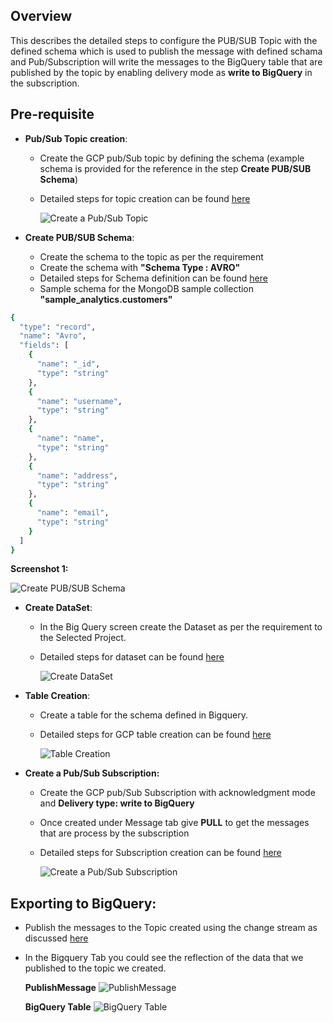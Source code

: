## Overview
   This describes the detailed steps to configure the PUB/SUB Topic with the defined schema which is used to publish the message with defined schama and Pub/Subscription will write the messages to the BigQuery table that are published by the topic by enabling delivery mode as **write to BigQuery** in the subscription.
   
## Pre-requisite
- **Pub/Sub Topic creation**:
  * Create the GCP pub/Sub topic by defining the schema (example schema is provided for the reference in the step **Create PUB/SUB Schema**)
  * Detailed steps for topic creation can be found [here](https://cloud.google.com/pubsub/docs/create-topic#create_a_topic_2)

    ![Create a Pub/Sub Topic](https://github.com/mongodb-partners/MongoDb-BigQuery-Workshops/assets/109083730/01f6a218-c54c-4eb5-8b81-c103aa35fcb1)

- **Create PUB/SUB Schema**:
  * Create the schema to the topic as per the requirement
  * Create the schema with **"Schema Type : AVRO"**
  * Detailed steps for Schema definition can be found [here](https://cloud.google.com/pubsub/docs/create-schemas#create-schema)
  * Sample schema for the MongoDB sample collection **"sample_analytics.customers"**
``` bash
{
  "type": "record",
  "name": "Avro",
  "fields": [
    {
      "name": "_id",
      "type": "string"
    },
    {
      "name": "username",
      "type": "string"
    },
    {
      "name": "name",
      "type": "string"
    },
    {
      "name": "address",
      "type": "string"
    },
    {
      "name": "email",
      "type": "string"
    }
  ]
}
```
 
  **Screenshot 1:**
  
  ![Create PUB/SUB Schema](https://github.com/mongodb-partners/MongoDb-BigQuery-Workshops/assets/109083730/0113324a-8825-432a-96d7-49b3e1191d1e)

- **Create DataSet**:
  * In the Big Query screen create the Dataset as per the requirement to the Selected Project.
  * Detailed steps for dataset can be found [here](https://cloud.google.com/bigquery/docs/datasets#create-dataset)

    ![Create DataSet](https://github.com/mongodb-partners/MongoDb-BigQuery-Workshops/assets/109083730/4f4e8bb7-a525-42f5-b0bc-61269f94f2a1)

- **Table Creation**:
  * Create a table for the schema defined in Bigquery.
  * Detailed steps for GCP table creation can be found [here](https://cloud.google.com/bigquery/docs/tables#create_an_empty_table_with_a_schema_definition)

    ![Table Creation](https://github.com/mongodb-partners/MongoDb-BigQuery-Workshops/assets/109083730/c83e8728-1462-42f6-bfe2-b915763003ac)

- **Create a Pub/Sub Subscription:**
  * Create the GCP pub/Sub Subscription with acknowledgment mode and **Delivery type: write to BigQuery**
  * Once created under Message tab give **PULL** to get the messages that are process by the subscription
  * Detailed steps for Subscription creation can be found [here](https://cloud.google.com/pubsub/docs/create-subscription#create_a_pull_subscription)

    ![Create a Pub/Sub Subscription](https://github.com/mongodb-partners/MongoDb-BigQuery-Workshops/assets/109083730/8c34544a-1da9-4bad-8f18-49322e2ef1c9)

## Exporting to BigQuery:
  * Publish the messages to the Topic created using the change stream as discussed [here](https://github.com/mongodb-partners/MongoDb-BigQuery-Workshops/blob/dev_bq-workshop_demo/CollectionLevelPubSub/README.md)

  * In the Bigquery Tab you could see the reflection of the data that we published to the topic we created.

    **PublishMessage**
    ![PublishMessage](https://github.com/mongodb-partners/MongoDb-BigQuery-Workshops/assets/109083730/53c34fcb-620b-4c34-b326-59872b135f69)

    **BigQuery Table**
    ![BigQuery Table](https://github.com/mongodb-partners/MongoDb-BigQuery-Workshops/assets/109083730/d2e9e61f-ca71-4a94-af5c-23e788587460)



